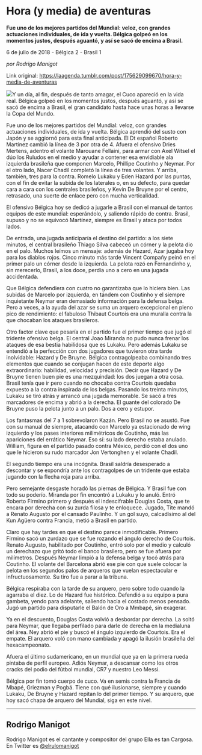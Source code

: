 # Hora (y media) de aventuras

**Fue uno de los mejores partidos del Mundial: veloz, con grandes actuaciones individuales, de ida y vuelta. Bélgica golpeó en los momentos justos, después aguantó, y así se sacó de encima a Brasil.**

6 de julio de 2018 - Bélgica 2 - Brasil 1

_por Rodrigo Manigot_

Link original: https://laagenda.tumblr.com/post/175629099670/hora-y-media-de-aventuras

![](https://64.media.tumblr.com/eeab0d8641da3b1c73290b5457db9901/tumblr_inline_pbh9m2At2x1t6q87u_500.jpg)Y un día, al fin, después de tanto amagar, el Cuco apareció en la vida real. Bélgica golpeó en los momentos justos, después aguantó, y así se sacó de encima a Brasil, el gran candidato hasta hace unas horas a llevarse la Copa del Mundo.


Fue uno de los mejores partidos del Mundial: veloz, con grandes actuaciones individuales, de ida y vuelta. Bélgica aprendió del susto con Japón y se aggiornó para esta final anticipada. El Dt español Roberto Martínez cambió la línea de 3 por otra de 4. Afuera el ofensivo Dries Mertens, adentro el volante Marouane Fellaini, para armar con Axel Witsel el dúo los Ruludos en el medio y ayudar a contener esa envidiable ala izquierda brasileña que componen Marcelo, Phillipe Coutinho y Neymar. Por el otro lado, Nacer Chadil completó la línea de tres volantes. Y arriba, también, tres para la contra. Romelo Lukaku y Eden Hazard por las puntas, con el fin de evitar la subida de los laterales o, en su defecto, para quedar cara a cara con los centrales brasileños, y Kevin De Bruyne por el centro, retrasado, una suerte de enlace pero con mucha verticalidad.


El ofensivo Bélgica hoy se dedicó a jugarle a Brasil con el manual de tantos equipos de este mundial: esperándolo, y saliendo rápido de contra. Brasil, supuso y no se equivocó Martínez, siempre es Brasil y ataca por todos lados.


De entrada, una jugada anticiparía el destino del partido: a los siete minutos, el central brasileño Thiago Silva cabeceó un córner y la pelota dio en el palo. Muchos leímos un mensaje: además de Hazard, Azar jugaba hoy para los diablos rojos. Cinco minuto más tarde Vincent Compañy peinó en el primer palo un córner desde la izquierda. La pelota rozó en Fernandinho y, sin merecerlo, Brasil, a los doce, perdía uno a cero en una jugada accidentada.


Que Bélgica defendiera con cuatro no garantizaba que lo hiciera bien. Las subidas de Marcelo por izquierda, en tándem con Coutinho y el siempre inquietante Neymar eran demasiado información para la defensa belga. Pero a veces, a la ayuda del azar se suma un arquero excepcional en pleno pico de rendimiento: el fabuloso Thibaut Courtois era una muralla contra la que chocaban los ataques brasileros.


Otro factor clave que pesaría en el partido fue el primer tiempo que jugó el tridente ofensivo belga. El central Joao Miranda no pudo nunca frenar los ataques de esa bestia habilidosa que es Lukaku. Pero además Lukaku se entendió a la perfección con dos jugadores que tuvieron otra tarde inolvidable: Hazard y De Bruyne. Bélgica contragolpeaba combinando tres elementos que cuando se conjugan hacen de este deporte algo extraordinario: habilidad, velocidad y precisión. Decir que Hazard y De Bruyne tienen buen pie es una mezquindad: los dos juegan a otra cosa. Brasil tenía que ir pero cuando no chocaba contra Courtois quedaba expuesto a la contra inspirada de los belgas. Pasando los treinta minutos, Lukaku se tiró atrás y arrancó una jugada memorable. Se sacó a tres marcadores de encima y abrió a la derecha. El guante del colorado De Bruyne puso la pelota junto a un palo. Dos a cero y estupor.


Los fantasmas del 7 a 1 sobrevolaron Kazán. Pero Brasil no se asustó. Fue con su manual de siempre, atacando con Marcelo ya estacionado de wing izquierdo y los pases interiores milimétricos de Coutinho, más las apariciones del errático Neymar. Eso sí: su lado derecho estaba anulado. William, figura en el partido pasado contra México, perdió con el dos uno que le hicieron su rudo marcador Jon Vertonghen y el volante Chadil.


El segundo tiempo era una incógnita. Brasil saldría desesperado a descontar y se expondría ante los contragolpes de un tridente que estaba jugando con la flecha roja para arriba.


Pero semejante desgaste horadó las piernas de Bélgica. Y Brasil fue con todo su poderío. Miranda por fin encontró a Lukaku y lo anuló. Entró Roberto Firmino primero y después el indescifrable Douglas Costa, que te encara por derecha con su zurda filosa y te enloquece. Jugado, Tite mandó a Renato Augusto por el cansado Paulinho. Y un gol suyo, calcadísimo al del Kun Agüero contra Francia, metió a Brasil en partido.


Claro que hay tardes en que el destino parece inmodificable. Primero Firmino sacó un zurdazo que se fue rozando el ángulo derecho de Courtois. Renato Augusto, habilitado por Coutinho, entró solo por el medio y calculó un derechazo que gritó todo el banco brasilero, pero se fue afuera por milímetros. Después Neymar limpió a la defensa belga y tocó atrás para Coutinho. El volante del Barcelona abrió ese pie con que suele colocar la pelota en los segundos palos de arqueros que vuelan espectacular e infructuosamente. Su tiro fue a parar a la tribuna.


Bélgica respiraba con la tarde de su arquero, pero sobre todo cuando la agarraba el diez. Lo de Hazard fue histórico. Defendió a su equipo a pura gambeta, yendo para adelante, saliendo hacia el costado menos pensado. Jugó un partido para disputarle el Balón de Oro a Mmbapé, sin exagerar.


Ya en el descuento, Douglas Costa volvió a desbordar por derecha. La soltó para Neymar, que llegaba perfilado para darle de derecha en la medialuna del área. Ney abrió el pie y buscó el ángulo izquierdo de Courtois. Era el empate. El arquero voló con mano cambiada y apagó la ilusión brasileña del hexacampeonato.


Afuera el último sudamericano, en un mundial que ya en la primera rueda pintaba de perfil europeo. Adiós Neymar, a descansar como los otros cracks del podio del fútbol mundial, CR7 y nuestro Leo Messi.


Bélgica por fin tomó cuerpo de cuco. Va en semis contra la Francia de Mbapé, Griezman y Pogbá. Tiene con qué ilusionarse, siempre y cuando Lukaku, De Bruyne y Hazard repitan lo del primer tiempo. Y su arquero, que hoy sacó chapa de arquero del Mundial, siga en este nivel. 


  




---

 Rodrigo Manigot
----------------

 Rodrigo Manigot es el cantante y compositor del grupo Ella es tan Cargosa. En Twitter es [@elrulomanigot](https://twitter.com/elrulomanigot) 

